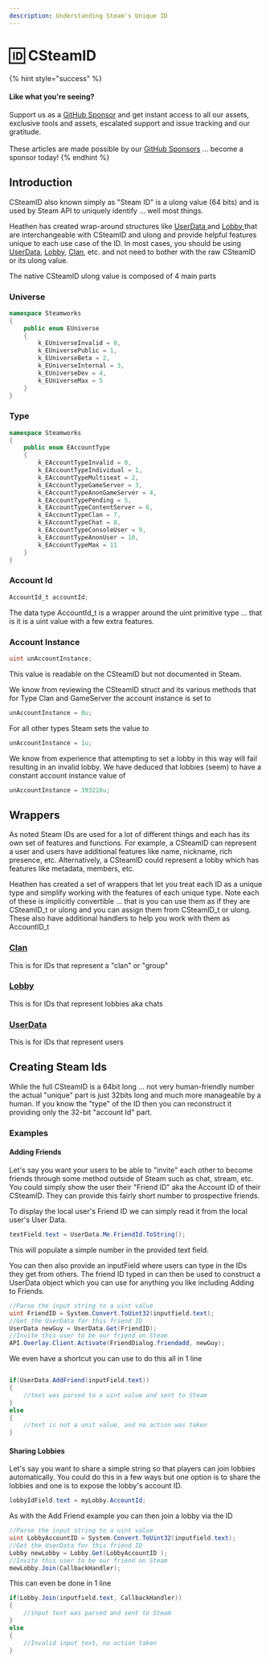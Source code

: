 ```yaml
---
description: Understanding Steam's Unique ID
---
```


# 🆔 CSteamID

{% hint style="success" %}
#### Like what you're seeing?

Support us as a [GitHub Sponsor](../../../become-a-sponsor/) and get instant access to all our assets, exclusive tools and assets, escalated support and issue tracking and our gratitude.\
\
These articles are made possible by our [GitHub Sponsors](../../../become-a-sponsor/) ... become a sponsor today!
{% endhint %}

## &#x20;Introduction

CSteamID also known simply as "Steam ID" is a ulong value (64 bits) and is used by Steam API to uniquely identify ... well most things.&#x20;

Heathen has created wrap-around structures like [UserData ](../../../assets/steamworks/data-layer/user-data.md)and [Lobby ](../../../assets/steamworks/data-layer/lobby-data.md)that are interchangeable with CSteamID and ulong and provide helpful features unique to each use case of the ID. In most cases, you should be using [UserData](../../../assets/steamworks/data-layer/user-data.md), [Lobby](../../../assets/steamworks/data-layer/lobby-data.md), [Clan](../../../assets/steamworks/data-layer/clan-data.md), etc. and not need to bother with the raw CSteamID or its ulong value.

The native CSteamID ulong value is composed of 4 main parts

### Universe

```csharp
namespace Steamworks
{
    public enum EUniverse
    {
        k_EUniverseInvalid = 0,
        k_EUniversePublic = 1,
        k_EUniverseBeta = 2,
        k_EUniverseInternal = 3,
        k_EUniverseDev = 4,
        k_EUniverseMax = 5
    }
}
```

### Type

```csharp
namespace Steamworks
{
    public enum EAccountType
    {
        k_EAccountTypeInvalid = 0,
        k_EAccountTypeIndividual = 1,
        k_EAccountTypeMultiseat = 2,
        k_EAccountTypeGameServer = 3,
        k_EAccountTypeAnonGameServer = 4,
        k_EAccountTypePending = 5,
        k_EAccountTypeContentServer = 6,
        k_EAccountTypeClan = 7,
        k_EAccountTypeChat = 8,
        k_EAccountTypeConsoleUser = 9,
        k_EAccountTypeAnonUser = 10,
        k_EAccountTypeMax = 11
    }
}
```

### Account Id

```csharp
AccountId_t accountId;
```

The data type AccountId\_t is a wrapper around the uint primitive type ... that is it is a uint value with a few extra features.

### Account Instance

```csharp
uint unAccountInstance;
```

This value is readable on the CSteamID but not documented in Steam.&#x20;

We know from reviewing the CSteamID struct and its various methods that for Type Clan and GameServer the account instance is set to&#x20;

```csharp
unAccountInstance = 0u;
```

For all other types Steam sets the value to&#x20;

```csharp
unAccountInstance = 1u;
```

We know from experience that attempting to set a lobby in this way will fail resulting in an invalid lobby. We have deduced that lobbies (seem) to have a constant account instance value of

```csharp
unAccountInstance = 393216u;
```

## Wrappers

As noted Steam IDs are used for a lot of different things and each has its own set of features and functions. For example, a CSteamID can represent a user and users have additional features like name, nickname, rich presence, etc. Alternatively, a CSteamID could represent a lobby which has features like metadata, members, etc.

Heathen has created a set of wrappers that let you treat each ID as a unique type and simplify working with the features of each unique type. Note each of these is implicitly convertible ... that is you can use them as if they are CSteamID\_t or ulong and you can assign them from CSteamID\_t or ulong. These also have additional handlers to help you work with them as AccountID\_t

### [Clan](../../../assets/steamworks/data-layer/clan-data.md)

This is for IDs that represent a "clan" or "group"

### [Lobby](../../../assets/steamworks/data-layer/lobby-data.md)

This is for IDs that represent lobbies aka chats

### [UserData](../../../assets/steamworks/data-layer/user-data.md)

This is for IDs that represent users

## Creating Steam Ids

While the full CSteamID is a 64bit long ... not very human-friendly number the actual "unique" part is just 32bits long and much more manageable by a human. If you know the "type" of the ID then you can reconstruct it providing only the 32-bit "account Id" part.

### Examples

#### Adding Friends

Let's say you want your users to be able to "invite" each other to become friends through some method outside of Steam such as chat, stream, etc. You could simply show the user their "Friend ID" aka the Account ID of their CSteamID. They can provide this fairly short number to prospective friends.

To display the local user's Friend ID we can simply read it from the local user's User Data.

```csharp
textField.text = UserData.Me.FriendId.ToString();
```

This will populate a simple number in the provided text field.

You can then also provide an inputField where users can type in the IDs they get from others. The friend ID typed in can then be used to construct a UserData object which you can use for anything you like including Adding to Friends.

```csharp
//Parse the input string to a uint value
uint FriendID = System.Convert.ToUint32(inputfield.text);
//Get the UserData for this friend ID
UserData newGuy = UserData.Get(FriendID);
//Invite this user to be our friend on Steam
API.Overlay.Client.Activate(FriendDialog.friendadd, newGuy);
```

We even have a shortcut you can use to do this all in 1 line

```csharp

if(UserData.AddFriend(inputField.text))
{
    //text was parsed to a uint value and sent to Steam
}
else
{
    //text is not a unit value, and no action was taken
}
```

#### Sharing Lobbies

Let's say you want to share a simple string so that players can join lobbies automatically. You could do this in a few ways but one option is to share the lobbies and one is to expose the lobby's account ID.

```csharp
lobbyIdField.text = myLobby.AccountId;
```

As with the Add Friend example you can then join a lobby via the ID

```csharp
//Parse the input string to a uint value
uint LobbyAccountID = System.Convert.ToUint32(inputfield.text);
//Get the UserData for this friend ID
Lobby newLobby = Lobby.Get(LobbyAccountID );
//Invite this user to be our friend on Steam
mewLobby.Join(CallbackHandler);
```

This can even be done in 1 line

```csharp
if(Lobby.Join(inputfield.text, CallbackHandler))
{
    //input text was parsed and sent to Steam
}
else
{
    //Invalid input text, no action taken
}
```
